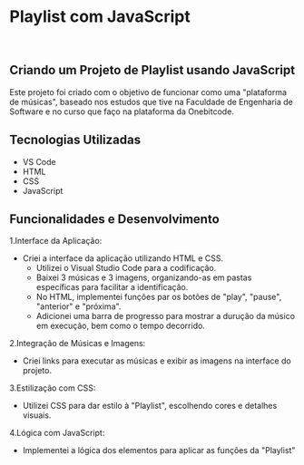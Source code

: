 # Playlist com JavaScript
<br>

<h2> Criando um Projeto de Playlist usando JavaScript </h2>
Este projeto foi criado com o objetivo de funcionar como uma "plataforma de músicas", baseado nos estudos que tive na Faculdade de Engenharia de Software e no curso que faço na plataforma da Onebitcode.

## Tecnologias Utilizadas
* VS Code
* HTML
* CSS
* JavaScript


## Funcionalidades e Desenvolvimento
 1.Interface da Aplicação: 

- Criei a interface da aplicação utilizando HTML e CSS.  
  - Utilizei o Visual Studio Code para a codificação.
  - Baixei 3 músicas e 3 imagens, organizando-as em pastas  específicas para facilitar a identificação.
  - No HTML, implementei funções par os botões de "play", "pause", "anterior" e "próxima".
  - Adicionei uma barra de progresso para mostrar a durução da músico em execução, bem como o tempo decorrido.
  
2.Integração de Músicas e Imagens:
  - Criei links para executar as músicas e exibir as imagens na interface do projeto.

3.Estilização com CSS:
  - Utilizei CSS para dar estilo à "Playlist", escolhendo cores e detalhes visuais.

4.Lógica com JavaScript:
  - Implementei a lógica dos elementos para aplicar as funções da "Playlist"
